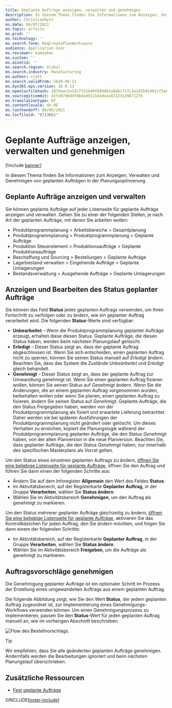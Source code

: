 ```yaml
---
title: Geplante Aufträge anzeigen, verwalten und genehmigen
description: In diesem Thema finden Sie Informationen zum Anzeigen, Verwalten und Genehmigen von geplanten Aufträgen in der Planungsoptimierung.
author: ChristianRytt
ms.date: 04/07/2021
ms.topic: article
ms.prod: ''
ms.technology: ''
ms.search.form: ReqCreatePlanWorkspace
audience: Application User
ms.reviewer: kamaybac
ms.custom: ''
ms.assetid: ''
ms.search.region: Global
ms.search.industry: Manufacturing
ms.author: crytt
ms.search.validFrom: 2020-08-21
ms.dyn365.ops.version: 10.0.13
ms.openlocfilehash: 2d7daac5a33c77e1b49f689061a8dbcf17c3a1d3501461cf3abc0e9cac5121ba
ms.sourcegitcommit: 42fe9790ddf0bdad911544deaa82123a396712fb
ms.translationtype: HT
ms.contentlocale: de-DE
ms.lasthandoff: 08/05/2021
ms.locfileid: "6713661"
---
```

# <a name="view-manage-and-approve-planned-orders"></a>Geplante Aufträge anzeigen, verwalten und genehmigen

[!include [banner](../../includes/banner.md)]

In diesem Thema finden Sie Informationen zum Anzeigen, Verwalten und Genehmigen von geplanten Aufträgen in der Planungsoptimierung.

## <a name="view-and-manage-planned-orders"></a><a name="view-planned-orders"></a>Geplante Aufträge anzeigen und verwalten

Sie können geplante Aufträge auf jeder Listenseite für geplante Aufträge anzeigen und verwalten. Gehen Sie zu einer der folgenden Stellen, je nach Art der geplanten Aufträge, mit denen Sie arbeiten wollen:

- Produktprogrammplanung \> Arbeitsbereiche \> Gesamtplanung
- Produktprogrammplanung \> Produktprogrammplanung \> Geplante Aufträge
- Produktion Steuerelement \> Produktionsaufträge \> Geplante Produktionsaufträge
- Beschaffung und Sourcing \> Bestellungen \> Geplante Aufträge
- Lagerbestand verwalten \> Eingehende Aufträge \> Geplante Umlagerungen
- Bestandsverwaltung \> Ausgehende Aufträge \> Geplante Umlagerungen

## <a name="view-and-edit-the-status-of-planned-orders"></a>Anzeigen und Bearbeiten des Status geplanter Aufträge

Sie können das Feld **Status** jedes geplanten Auftrags verwenden, um Ihren Fortschritt zu verfolgen oder zu ändern, wie ein geplanter Auftrag verarbeitet wird. Die folgenden **Status**-Werte sind verfügbar:

- **Unbearbeitet** – Wenn die Produktprogrammplanung geplanter Aufträge erzeugt, erhalten diese diesen Status. Geplante Aufträge, die diesen Status haben, werden beim nächsten Planungslauf gelöscht.
- **Erledigt** – Dieser Status zeigt an, dass der geplante Auftrag abgeschlossen ist. Wenn Sie sich entscheiden, einen geplanten Auftrag nicht zu sperren, können Sie seinen Status manuell auf *Erledigt* ändern. Beachten Sie, dass das System die Zustände *Unbearbeitet* und *Erledigt* gleich behandelt.
- **Genehmigt** – Dieser Status zeigt an, dass der geplante Auftrag zur Umwandlung genehmigt ist. Wenn Sie einen geplanten Auftrag fixieren wollen, können Sie seinen Status auf *Genehmigt* ändern. Wenn Sie die Änderungen, die an einem geplanten Auftrag vorgenommen wurden, beibehalten wollen oder wenn Sie planen, einen geplanten Auftrag zu fixieren, ändern Sie seinen Status auf *Genehmigt*. Geplante Aufträge, die den Status *Freigegeben* haben, werden von der Produktprogrammplanung als fixiert und erwartete Lieferung betrachtet. Daher werden sie bei späteren Ausführungen der Produktprogrammplanung nicht geändert oder gelöscht. Um dieses Verhalten zu erreichen, kopiert die Planungslogik während der Produktprogrammplanung geplanter Aufträge, die den Status *Genehmigt* haben, von der alten Planversion in die neue Planversion. Beachten Sie, dass geplanter Aufträge, die den Status *Genehmigt* haben, nur innerhalb des spezifischen Masterplans als Vorrat gelten.

Um den Status eines einzelnen geplanten Auftrags zu ändern, [öffnen Sie eine beliebige Listenseite für geplante Aufträge](#view-planned-orders), öffnen Sie den Auftrag und führen Sie dann einen der folgenden Schritte aus:

- Ändern Sie auf dem Inforegister **Allgemein** den Wert des Feldes **Status**.
- Im Aktivitätsbereich, auf der Registerkarte **Geplanter Auftrag**, in der Gruppe **Verarbeiten**, wählen Sie **Status ändern**.
- Wählen Sie im Aktivitätsbereich **Genehmigen**, um den Auftrag als genehmigt zu markieren.

Um den Status mehrerer geplanter Aufträge gleichzeitig zu ändern, [öffnen Sie eine beliebige Listenseite für geplante Aufträge](#view-planned-orders), aktivieren Sie das Kontrollkästchen für jeden Auftrag, den Sie ändern möchten, und folgen Sie dann einem der folgenden Schritte:

- Im Aktivitätsbereich, auf der Registerkarte **Geplanter Auftrag**, in der Gruppe **Verarbeiten**, wählen Sie **Status ändern**.
- Wählen Sie im Aktivitätsbereich **Freigeben**, um die Aufträge als genehmigt zu markieren.

## <a name="approve-planned-orders"></a>Auftragsvorschläge genehmigen

Die Genehmigung geplanter Aufträge ist ein optionaler Schritt im Prozess der Erstellung eines umgewandelten Auftrags aus einem geplanten Auftrag.

Die folgende Abbildung zeigt, wie Sie den Wert **Status**, der jedem geplanten Auftrag zugeordnet ist, zur Implementierung eines Genehmigungs-Workflows verwenden können. Um einen Genehmigungsprozess zu implementieren, passen Sie den **Status**-Wert für jeden geplanten Auftrag manuell an, wie im vorherigen Abschnitt beschrieben.

![Flow des Bestellvorschlags.](media/approved-planned-orders-1.png)

> [!TIP]
> Wir empfehlen, dass Sie alle geänderten geplanten Aufträge genehmigen. Andernfalls werden die Bearbeitungen ignoriert und beim nächsten Planungslauf überschrieben.

## <a name="additional-resources"></a>Zusätzliche Ressourcen

- [Fest geplante Aufträge](planned-order-firming.md)

[!INCLUDE[footer-include](../../../includes/footer-banner.md)]
